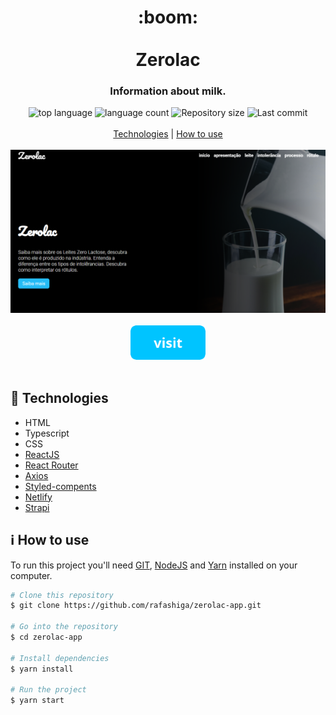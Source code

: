 <h1 align="center">
  :boom:
  <br>
  <br>
  Zerolac
</h1>

<h3 align="center">
<strong>Information about milk.</strong>
</h3>

<p align="center">

  <img alt="top language" src="https://img.shields.io/github/languages/top/rafashiga/zerolac-app?style=flat-square">
  <img alt="language count" src="https://img.shields.io/github/languages/count/rafashiga/zerolac-app?style=flat-square">
  <img alt="Repository size" src="https://img.shields.io/github/repo-size/rafashiga/zerolac-app?style=flat-square">
  <img alt="Last commit" src="https://img.shields.io/github/last-commit/rafashiga/zerolac-app?style=flat-square">
  <br>
  <br>
  <a href="#space_invader-technologies">Technologies</a>
  |
  <a href="#information_source-how-to-use">How to use</a>
  <br>
  <br>
  <img src="./src/assets/image/website.png">
  <br>
  <br>
   <a href="https://zerolac.netlify.app/" target="_blank">
    <img src="./src/assets/image/button_visit.png" width="120" alt="visit"/>
   </a>
  <br>
  <br>
</p>

## :space_invader: Technologies

- HTML
- Typescript
- CSS
- [ReactJS](https://pt-br.reactjs.org/)
- [React Router](https://reacttraining.com/react-router/web/guides/quick-start)
- [Axios](https://github.com/axios/axios)
- [Styled-compents](https://styled-components.com/)
- [Netlify](https://www.netlify.com/)
- [Strapi](https://strapi.io/)

## :information_source: How to use

To run this project you'll need [GIT](https://git-scm.com/), [NodeJS](https://nodejs.org/en/) and [Yarn](https://yarnpkg.com/) installed on your computer.

```bash
# Clone this repository
$ git clone https://github.com/rafashiga/zerolac-app.git

# Go into the repository
$ cd zerolac-app

# Install dependencies
$ yarn install

# Run the project
$ yarn start
```
